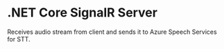 # .NET Core SignalR Server

Receives audio stream from client and sends it to Azure Speech Services for STT.